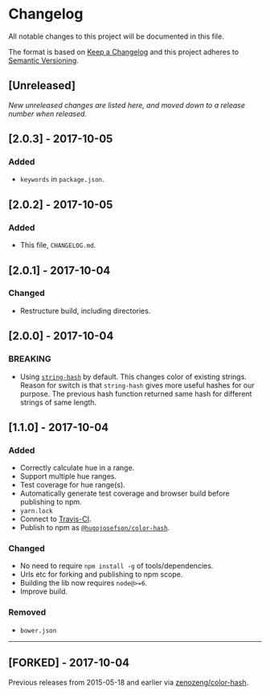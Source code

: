 # Changelog

All notable changes to this project will be documented in this file.

The format is based on [Keep a Changelog](http://keepachangelog.com/en/1.0.0/)
and this project adheres to [Semantic Versioning](http://semver.org/spec/v2.0.0.html).

## [Unreleased]

_New unreleased changes are listed here, and moved down to a release number when released._

## [2.0.3] - 2017-10-05

### Added

- `keywords` in `package.json`.

## [2.0.2] - 2017-10-05

### Added

- This file, `CHANGELOG.md`.

## [2.0.1] - 2017-10-04

### Changed

- Restructure build, including directories.

## [2.0.0] - 2017-10-04

### BREAKING

- Using [`string-hash`](https://www.npmjs.com/package/string-hash) by default. This changes color of existing strings. Reason for switch is that `string-hash` gives more useful hashes for our purpose. The previous hash function returned same hash for different strings of same length.

## [1.1.0] - 2017-10-04

### Added

- Correctly calculate hue in a range.
- Support multiple hue ranges.
- Test coverage for hue range(s).
- Automatically generate test coverage and browser build before publishing to npm.
- `yarn.lock`
- Connect to [Travis-CI](https://travis-ci.org/hugojosefson/color-hash).
- Publish to npm as [`@hugojosefson/color-hash`](https://npmjs.com/package/@hugojosefson/color-hash).

### Changed

- No need to require `npm install -g` of tools/dependencies.
- Urls etc for forking and publishing to npm scope.
- Building the lib now requires `node@>=6`.
- Improve build.

### Removed

- `bower.json`

---

## [FORKED] - 2017-10-04

Previous releases from 2015-05-18 and earlier via [zenozeng/color-hash](https://github.com/zenozeng/color-hash).
